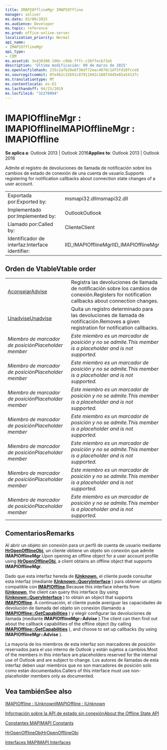 ```yaml
---
title: IMAPIOfflineMgr IMAPIOffline
manager: soliver
ms.date: 03/09/2015
ms.audience: Developer
ms.topic: reference
ms.prod: office-online-server
localization_priority: Normal
api_name:
- IMAPIOfflineMgr
api_type:
- COM
ms.assetid: 3e430308-190c-c9bb-fffc-c26ffecb73a5
description: 'Última modificación: 09 de marzo de 2015'
ms.openlocfilehash: 235c2afb20e6f36df72eac4070c1df5fd10fcce8
ms.sourcegitcommit: 8fe462c32b91c87911942c188f3445e85a54137c
ms.translationtype: MT
ms.contentlocale: es-ES
ms.lasthandoff: 04/23/2019
ms.locfileid: "32270094"
---
```

# <a name="imapiofflinemgr--imapioffline"></a><span data-ttu-id="b94d6-103">IMAPIOfflineMgr : IMAPIOffline</span><span class="sxs-lookup"><span data-stu-id="b94d6-103">IMAPIOfflineMgr : IMAPIOffline</span></span>

  
  
<span data-ttu-id="b94d6-104">**Se aplica a**: Outlook 2013 | Outlook 2016</span><span class="sxs-lookup"><span data-stu-id="b94d6-104">**Applies to**: Outlook 2013 | Outlook 2016</span></span> 
  
<span data-ttu-id="b94d6-105">Admite el registro de devoluciones de llamada de notificación sobre los cambios de estado de conexión de una cuenta de usuario.</span><span class="sxs-lookup"><span data-stu-id="b94d6-105">Supports registering for notification callbacks about connection state changes of a user account.</span></span>
  
|||
|:-----|:-----|
|<span data-ttu-id="b94d6-106">Exportada por:</span><span class="sxs-lookup"><span data-stu-id="b94d6-106">Exported by:</span></span>  <br/> |<span data-ttu-id="b94d6-107">msmapi32.dll</span><span class="sxs-lookup"><span data-stu-id="b94d6-107">msmapi32.dll</span></span>  <br/> |
|<span data-ttu-id="b94d6-108">Implementado por:</span><span class="sxs-lookup"><span data-stu-id="b94d6-108">Implemented by:</span></span>  <br/> |<span data-ttu-id="b94d6-109">Outlook</span><span class="sxs-lookup"><span data-stu-id="b94d6-109">Outlook</span></span>  <br/> |
|<span data-ttu-id="b94d6-110">Llamado por:</span><span class="sxs-lookup"><span data-stu-id="b94d6-110">Called by:</span></span>  <br/> |<span data-ttu-id="b94d6-111">Cliente</span><span class="sxs-lookup"><span data-stu-id="b94d6-111">Client</span></span>  <br/> |
|<span data-ttu-id="b94d6-112">Identificador de interfaz:</span><span class="sxs-lookup"><span data-stu-id="b94d6-112">Interface identifier:</span></span>  <br/> |<span data-ttu-id="b94d6-113">IID_IMAPIOfflineMgr</span><span class="sxs-lookup"><span data-stu-id="b94d6-113">IID_IMAPIOfflineMgr</span></span>  <br/> |
   
## <a name="vtable-order"></a><span data-ttu-id="b94d6-114">Orden de Vtable</span><span class="sxs-lookup"><span data-stu-id="b94d6-114">Vtable order</span></span>

|||
|:-----|:-----|
|[<span data-ttu-id="b94d6-115">Aconsejar</span><span class="sxs-lookup"><span data-stu-id="b94d6-115">Advise</span></span>](imapiofflinemgr-advise.md) <br/> |<span data-ttu-id="b94d6-116">Registra las devoluciones de llamada de notificación sobre los cambios de conexión.</span><span class="sxs-lookup"><span data-stu-id="b94d6-116">Registers for notification callbacks about connection changes.</span></span>  <br/> |
|[<span data-ttu-id="b94d6-117">Unadvise</span><span class="sxs-lookup"><span data-stu-id="b94d6-117">Unadvise</span></span>](imapiofflinemgr-unadvise.md) <br/> |<span data-ttu-id="b94d6-118">Quita un registro determinado para las devoluciones de llamada de notificación.</span><span class="sxs-lookup"><span data-stu-id="b94d6-118">Removes a given registration for notification callbacks.</span></span>  <br/> |
| <span data-ttu-id="b94d6-119">*Miembro de marcador de posición*</span><span class="sxs-lookup"><span data-stu-id="b94d6-119">*Placeholder member*</span></span>  <br/> | <span data-ttu-id="b94d6-120">*Este miembro es un marcador de posición y no se admite.*</span><span class="sxs-lookup"><span data-stu-id="b94d6-120">*This member is a placeholder and is not supported.*</span></span>  <br/> |
| <span data-ttu-id="b94d6-121">*Miembro de marcador de posición*</span><span class="sxs-lookup"><span data-stu-id="b94d6-121">*Placeholder member*</span></span>  <br/> | <span data-ttu-id="b94d6-122">*Este miembro es un marcador de posición y no se admite.*</span><span class="sxs-lookup"><span data-stu-id="b94d6-122">*This member is a placeholder and is not supported.*</span></span>  <br/> |
| <span data-ttu-id="b94d6-123">*Miembro de marcador de posición*</span><span class="sxs-lookup"><span data-stu-id="b94d6-123">*Placeholder member*</span></span>  <br/> | <span data-ttu-id="b94d6-124">*Este miembro es un marcador de posición y no se admite.*</span><span class="sxs-lookup"><span data-stu-id="b94d6-124">*This member is a placeholder and is not supported.*</span></span>  <br/> |
| <span data-ttu-id="b94d6-125">*Miembro de marcador de posición*</span><span class="sxs-lookup"><span data-stu-id="b94d6-125">*Placeholder member*</span></span>  <br/> | <span data-ttu-id="b94d6-126">*Este miembro es un marcador de posición y no se admite.*</span><span class="sxs-lookup"><span data-stu-id="b94d6-126">*This member is a placeholder and is not supported.*</span></span>  <br/> |
| <span data-ttu-id="b94d6-127">*Miembro de marcador de posición*</span><span class="sxs-lookup"><span data-stu-id="b94d6-127">*Placeholder member*</span></span>  <br/> | <span data-ttu-id="b94d6-128">*Este miembro es un marcador de posición y no se admite.*</span><span class="sxs-lookup"><span data-stu-id="b94d6-128">*This member is a placeholder and is not supported.*</span></span>  <br/> |
| <span data-ttu-id="b94d6-129">*Miembro de marcador de posición*</span><span class="sxs-lookup"><span data-stu-id="b94d6-129">*Placeholder member*</span></span>  <br/> | <span data-ttu-id="b94d6-130">*Este miembro es un marcador de posición y no se admite.*</span><span class="sxs-lookup"><span data-stu-id="b94d6-130">*This member is a placeholder and is not supported.*</span></span>  <br/> |
| <span data-ttu-id="b94d6-131">*Miembro de marcador de posición*</span><span class="sxs-lookup"><span data-stu-id="b94d6-131">*Placeholder member*</span></span>  <br/> | <span data-ttu-id="b94d6-132">*Este miembro es un marcador de posición y no se admite.*</span><span class="sxs-lookup"><span data-stu-id="b94d6-132">*This member is a placeholder and is not supported.*</span></span>  <br/> |
   
## <a name="remarks"></a><span data-ttu-id="b94d6-133">Comentarios</span><span class="sxs-lookup"><span data-stu-id="b94d6-133">Remarks</span></span>

<span data-ttu-id="b94d6-134">Al abrir un objeto sin conexión para un perfil de cuenta de usuario mediante **[HrOpenOfflineObj](hropenofflineobj.md)**, un cliente obtiene un objeto sin conexión que admite **IMAPIOfflineMgr**.</span><span class="sxs-lookup"><span data-stu-id="b94d6-134">Upon opening an offline object for a user account profile using **[HrOpenOfflineObj](hropenofflineobj.md)**, a client obtains an offline object that supports **IMAPIOfflineMgr**.</span></span> 
  
<span data-ttu-id="b94d6-135">Dado que esta interfaz hereda de **[IUnknown,](https://msdn.microsoft.com/library/ms680509%28v=VS.85%29.aspx)** el cliente puede consultar esta interfaz (mediante **[IUnknown::QueryInterface](https://msdn.microsoft.com/library/ms682521%28v=VS.85%29.aspx)** ) para obtener un objeto compatible con **[IMAPIOffline](imapiofflineiunknown.md)**.</span><span class="sxs-lookup"><span data-stu-id="b94d6-135">Because this interface inherits from **[IUnknown](https://msdn.microsoft.com/library/ms680509%28v=VS.85%29.aspx)**, the client can query this interface (by using **[IUnknown::QueryInterface](https://msdn.microsoft.com/library/ms682521%28v=VS.85%29.aspx)** ) to obtain an object that supports **[IMAPIOffline](imapiofflineiunknown.md)**.</span></span> <span data-ttu-id="b94d6-136">A continuación, el cliente puede averiguar las capacidades de devolución de llamada del objeto sin conexión (llamando a **[IMAPIOffline::GetCapabilities](imapioffline-getcapabilities.md)** ) y elegir configurar las devoluciones de llamada (mediante **IMAPIOfflineMgr::Advise** ).</span><span class="sxs-lookup"><span data-stu-id="b94d6-136">The client can then find out about the callback capabilities of the offline object (by calling **[IMAPIOffline::GetCapabilities](imapioffline-getcapabilities.md)** ), and choose to set up callbacks (by using **IMAPIOfflineMgr::Advise** ).</span></span> 
  
<span data-ttu-id="b94d6-137">La mayoría de los miembros de esta interfaz son marcadores de posición reservados para el uso interno de Outlook y están sujetos a cambios.</span><span class="sxs-lookup"><span data-stu-id="b94d6-137">Most of the members in this interface are placeholders reserved for the internal use of Outlook and are subject to change.</span></span> <span data-ttu-id="b94d6-138">Los autores de llamadas de esta interfaz deben usar miembros que no son marcadores de posición solo como están documentados.</span><span class="sxs-lookup"><span data-stu-id="b94d6-138">Callers of this interface must use non-placeholder members only as documented.</span></span>
  
## <a name="see-also"></a><span data-ttu-id="b94d6-139">Vea también</span><span class="sxs-lookup"><span data-stu-id="b94d6-139">See also</span></span>



[<span data-ttu-id="b94d6-140">IMAPIOffline : IUnknown</span><span class="sxs-lookup"><span data-stu-id="b94d6-140">IMAPIOffline : IUnknown</span></span>](imapiofflineiunknown.md)


[<span data-ttu-id="b94d6-141">Información sobre la API de estado sin conexión</span><span class="sxs-lookup"><span data-stu-id="b94d6-141">About the Offline State API</span></span>](about-the-offline-state-api.md)
  
[<span data-ttu-id="b94d6-142">Constantes MAPI</span><span class="sxs-lookup"><span data-stu-id="b94d6-142">MAPI Constants</span></span>](mapi-constants.md)
  
[<span data-ttu-id="b94d6-143">HrOpenOfflineObj</span><span class="sxs-lookup"><span data-stu-id="b94d6-143">HrOpenOfflineObj</span></span>](hropenofflineobj.md)
  
[<span data-ttu-id="b94d6-144">Interfaces MAPI</span><span class="sxs-lookup"><span data-stu-id="b94d6-144">MAPI Interfaces</span></span>](mapi-interfaces.md)

